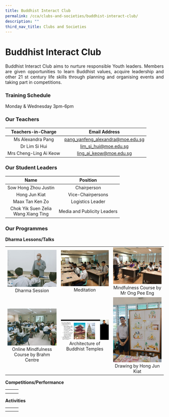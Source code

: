 ```yaml
---
title: Buddhist Interact Club
permalink: /cca/clubs-and-societies/buddhist-interact-club/
description: ""
third_nav_title: Clubs and Societies
---
```

# Buddhist Interact Club

<p style="text-align: justify;">Buddhist Interact Club aims to nurture responsible Youth leaders. Members are given opportunities to learn Buddhist values, acquire leadership and other 21 st century life skills through planning and organising events and taking part in competitions.</p>

### Training Schedule

Monday & Wednesday 3pm-6pm

### Our Teachers


| Teachers-in-Charge     | Email Address                      |
|:------------------------:|:---------------:|
|   Ms Alexandra Pang    | pang_yanfeng_alexandra@moe.edu.sg  |
|     Dr Lim Si Hui      |        lim_si_hui@moe.edu.sg       |
| Mrs Cheng-Ling Ai Keow |       ling_ai_keow@moe.edu.sg      |

### Our Student Leaders


| Name                                   | Position                    |
|:----------------:|:---------------------------:|
|          Sow Hong Zhou Justin          |         Chairperson         |
|              Hong Jun Kiat             |      Vice-Chairpersons      |
|             Maax Tan Ken Zo            |      Logistics  Leader      |
| Chok Yik Suen Zelia<br>Wang Xiang Ting | Media and Publicity Leaders |


### Our Programmes


**Dharma Lessons/Talks**

|   |   |   |
|:---:|:---:|:---:|
|  ![](/images/Cca/Buddhist%20Interact%20Club/1_1_Dharma%20session.jpg)  Dharma Session 	 |  ![](/images/Cca/Buddhist%20Interact%20Club/1-2_Meditation.jpeg)   Meditation   |  ![](/images/Cca/Buddhist%20Interact%20Club/1-3_Mindfulness%20Course%20by%20Mr%20Ong%20Pee%20Eng.jpeg)  Mindfulness Course by Mr Ong Pee Eng   |
|  ![](/images/Cca/Buddhist%20Interact%20Club/1-4_Online%20Mindfulness%20Course%20by%20Brahm%20Centre.jpeg)  Online Mindfulness Course by Brahm Centre |    ![](/images/Cca/Buddhist%20Interact%20Club/1-5_Architecture%20of%20Buddhist%20Temples.jpg) Architecture of Buddhist Temples  |  ![](/images/Cca/Buddhist%20Interact%20Club/1-6_Drawing%20by%20Hong%20Jun%20Kiat.jpeg)  Drawing by Hong Jun Kiat  |


**Competitions/Performance**

|   |   |   |
|:---:|:---:|:---:|
|   |   |   |
|   |   |   |


**Activities**

|   |   |   |
|:---:|:---:|:---:|
|   |   |   |
|   |   |   |
